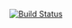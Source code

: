 [![Build Status](https://travis-ci.org/samweinig/stash.svg?branch=master)](https://travis-ci.org/samweinig/stash)
